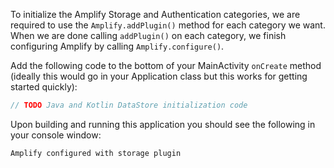 To initialize the Amplify Storage and Authentication categories, we are required to use the `Amplify.addPlugin()` method for each category we want.  When we are done calling `addPlugin()` on each category, we finish configuring Amplify by calling `Amplify.configure()`.


Add the following code to the bottom of your MainActivity `onCreate` method (ideally this would go in your Application class but this works for getting started quickly):

```java
// TODO Java and Kotlin DataStore initialization code
```

Upon building and running this application you should see the following in your console window:

```bash
Amplify configured with storage plugin
```